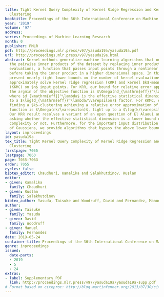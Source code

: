 ```yaml
---
title: Tight Kernel Query Complexity of Kernel Ridge Regression and Kernel $k$-means
  Clustering
booktitle: Proceedings of the 36th International Conference on Machine Learning
year: '2019'
volume: '97'
address: 
series: Proceedings of Machine Learning Research
month: 0
publisher: PMLR
pdf: http://proceedings.mlr.press/v97/yasuda19a/yasuda19a.pdf
url: http://proceedings.mlr.press/v97/yasuda19a.html
abstract: Kernel methods generalize machine learning algorithms that only depend on
  the pairwise inner products of the dataset by replacing inner products with kernel
  evaluations, a function that passes input points through a nonlinear feature map
  before taking the inner product in a higher dimensional space. In this work, we
  present nearly tight lower bounds on the number of kernel evaluations required to
  approximately solve kernel ridge regression (KRR) and kernel $k$-means clustering
  (KKMC) on $n$ input points. For KRR, our bound for relative error approximation
  the argmin of the objective function is $\Omega(nd_{\mathrm{eff}}^\lambda/\varepsilon)$
  where $d_{\mathrm{eff}}^\lambda$ is the effective statistical dimension, tight up
  to a $\log(d_{\mathrm{eff}}^\lambda/\varepsilon)$ factor. For KKMC, our bound for
  finding a $k$-clustering achieving a relative error approximation of the objective
  function is $\Omega(nk/\varepsilon)$, tight up to a $\log(k/\varepsilon)$ factor.
  Our KRR result resolves a variant of an open question of El Alaoui and Mahoney,
  asking whether the effective statistical dimension is a lower bound on the sampling
  complexity or not. Furthermore, for the important input distribution case of mixtures
  of Gaussians, we provide algorithms that bypass the above lower bounds.
layout: inproceedings
id: yasuda19a
tex_title: Tight Kernel Query Complexity of Kernel Ridge Regression and Kernel $k$-means
  Clustering
firstpage: 7055
lastpage: 7063
page: 7055-7063
order: 7055
cycles: false
bibtex_editor: Chaudhuri, Kamalika and Salakhutdinov, Ruslan
editor:
- given: Kamalika
  family: Chaudhuri
- given: Ruslan
  family: Salakhutdinov
bibtex_author: Yasuda, Taisuke and Woodruff, David and Fernandez, Manuel
author:
- given: Taisuke
  family: Yasuda
- given: David
  family: Woodruff
- given: Manuel
  family: Fernandez
date: 2019-05-24
container-title: Proceedings of the 36th International Conference on Machine Learning
genre: inproceedings
issued:
  date-parts:
  - 2019
  - 5
  - 24
extras:
- label: Supplementary PDF
  link: http://proceedings.mlr.press/v97/yasuda19a/yasuda19a-supp.pdf
# Format based on citeproc: http://blog.martinfenner.org/2013/07/30/citeproc-yaml-for-bibliographies/
---
```

